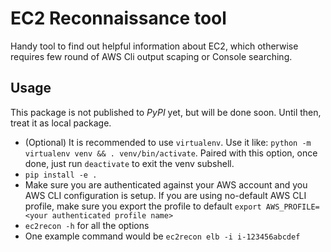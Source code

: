 # EC2 Reconnaissance tool
Handy tool to find out helpful information about EC2, which otherwise requires few round of AWS Cli output scaping or Console searching.

## Usage
This package is not published to *PyPI* yet, but will be done soon. Until then, treat it as local package.
- (Optional) It is recommended to use `virtualenv`. Use it like: `python -m virtualenv venv && . venv/bin/activate`. Paired with this option, once done, just run `deactivate` to exit the venv subshell.
- `pip install -e .`
- Make sure you are authenticated against your AWS account and you AWS CLI configuration is setup. If you are using no-default AWS CLI profile, make sure you export the profile to default `export AWS_PROFILE=<your authenticated profile name>`
- `ec2recon -h` for all the options
- One example command would be `ec2recon elb -i i-123456abcdef`
